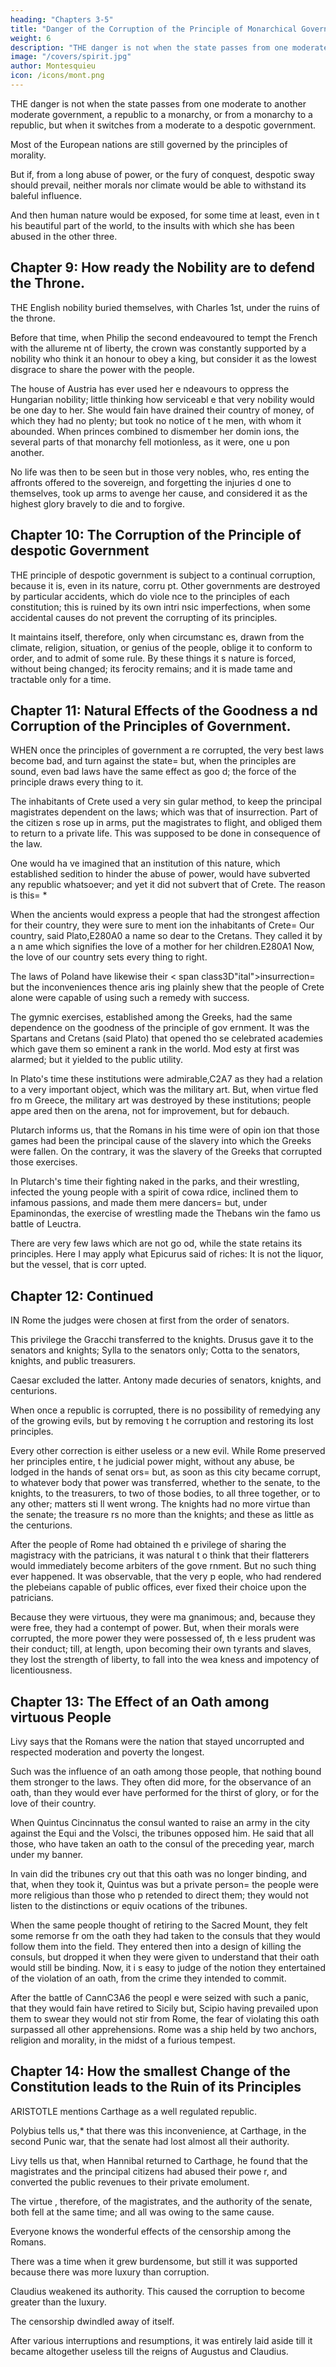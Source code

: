 ```yaml
---
heading: "Chapters 3-5"
title: "Danger of the Corruption of the Principle of Monarchical Government"
weight: 6
description: "THE danger is not when the state passes from one moderate to another moderate government, a republic to  a monarchy, or from a monarchy to a republic, but when it switches from a moderate to a despotic government"
image: "/covers/spirit.jpg"
author: Montesquieu
icon: /icons/mont.png
---
```





THE danger is not when the state passes from one moderate to another moderate government, a republic to  a monarchy, or from a monarchy to a republic, but when it switches from a moderate to a despotic government.

Most of the European nations are still governed by the principles of morality. 

But if, from a long abuse of power,  or the fury of conquest, despotic sway should prevail, neither morals nor climate would be able to withstand its baleful influence. 

And then human nature would be exposed, for some time at least, even in t his beautiful part of the world, to the insults with which she has been abused in the other three.


## Chapter 9: How ready the Nobility are to defend the Throne.

THE English nobility buried themselves, with Charles 1st, under the ruins of the throne. 

Before that time, when Philip the second endeavoured to tempt the French with the allureme nt of liberty, the crown was constantly supported by a nobility who think it an honour to obey a king, but consider it as the lowest disgrace to share the power with the people.

The house of Austria has ever used her e ndeavours to oppress the Hungarian nobility; little thinking how serviceabl e that very nobility would be one day to her. She would fain have drained their country of money, of which they had no plenty; but took no notice of t he men, with whom it abounded. When princes combined to dismember her domin ions, the several parts of that monarchy fell motionless, as it were, one u pon another.

No life was then to be seen but in those very nobles, who, res enting the affronts offered to the sovereign, and forgetting the injuries d one to themselves, took up arms to avenge her cause, and considered it as the highest glory bravely to die and to forgive.




## Chapter 10: The Corruption of the Principle of despotic Government

THE principle of despotic government is  subject to a continual corruption, because it is, even in its nature, corru pt. Other governments are destroyed by particular accidents, which do viole nce to the principles of each constitution; this is ruined by its own intri nsic imperfections, when some accidental causes do not prevent the corrupting of its principles. 

It maintains itself, therefore, only when circumstanc es, drawn from the climate, religion, situation, or genius of the people, oblige it to conform to order, and to admit of some rule. By these things it s nature is forced, without being changed; its ferocity remains; and it is  made tame and tractable only for a time.




## Chapter 11: Natural Effects of the Goodness a nd Corruption of the Principles of Government.

WHEN once the principles of government a re corrupted, the very best laws become bad, and turn against the state=  but, when the principles are sound, even bad laws have the same effect as goo d; the force of the principle draws every thing to it.

The inhabitants of Crete used a very sin gular method, to keep the principal magistrates dependent on the laws; which was that of insurrection. Part of the citizen s rose up in arms, put the magistrates to flight, and obliged them to return to a private life. This was supposed to be done in consequence of the law. 

One would ha ve imagined that an institution of this nature, which established sedition  to hinder the abuse of power, would have subverted any republic whatsoever; and yet it did not subvert that of Crete. The reason is this= *

When the ancients would express a people that had the strongest affection for their country, they were sure to ment ion the inhabitants of Crete=  Our country, said Plato,E280A0 a name so dear to the Cretans. They called it by a n ame which signifies the love of a mother for her children.E280A1 Now, the love of our country sets every thing to right.

The laws of Poland have likewise their < span class3D"ital">insurrection=  but the inconveniences thence aris ing plainly shew that the people of Crete alone were capable of using such  a remedy with success.

The gymnic exercises, established among  the Greeks, had the same dependence on the goodness of the principle of gov ernment. It was the Spartans and Cretans (said Plato) that opened tho se celebrated academies which gave them so eminent a rank in the world. Mod esty at first was alarmed; but it yielded to the public utility. 

In Plato's time these institutions were admirable,C2A7 as they had a relation to a very important object, which was the military art. But, when virtue fled fro m Greece, the military art was destroyed by these institutions; people appe ared then on the arena, not for improvement, but for debauch.

Plutarch informs us, that the Romans in his time were of opin ion that those games had been the principal cause of the slavery into which the Greeks were fallen. On the contrary, it was the slavery of the Greeks  that corrupted those exercises. 

In Plutarch's time their fighting naked in the  parks, and their wrestling, infected the young people with a spirit of cowa rdice, inclined them to infamous passions, and made them mere dancers=  but, under Epaminondas, the exercise of wrestling made the Thebans win the famo us battle of Leuctra.

There are very few laws which are not go od, while the state retains its principles. Here I may apply what Epicurus said of riches: It is not the liquor, but the vessel, that is corr upted.



## Chapter 12: Continued

IN Rome the judges were chosen at first  from the order of senators. 

This privilege the Gracchi transferred to the knights. Drusus gave it to the senators and knights; Sylla to the senators only; Cotta to the senators, knights, and public treasurers.

Caesar excluded the latter. Antony made decuries of senators, knights, and centurions.

When once a republic is corrupted, there is no possibility of remedying any of the growing evils, but by removing t he corruption and restoring its lost principles.

Every other correction is  either useless or a new evil. While Rome preserved her principles entire, t he judicial power might, without any abuse, be lodged in the hands of senat ors=  but, as soon as this city became corrupt, to whatever body that power  was transferred, whether to the senate, to the knights, to the treasurers,  to two of those bodies, to all three together, or to any other; matters sti ll went wrong. The knights had no more virtue than the senate; the treasure rs no more than the knights; and these as little as the centurions.

After the people of Rome had obtained th e privilege of sharing the magistracy with the patricians, it was natural t o think that their flatterers would immediately become arbiters of the gove rnment. But no such thing ever happened. It was observable, that the very p eople, who had rendered the plebeians capable of public offices, ever fixed their choice upon the patricians. 

Because they were virtuous, they were ma gnanimous; and, because they were free, they had a contempt of power. But,  when their morals were corrupted, the more power they were possessed of, th e less prudent was their conduct; till, at length, upon becoming their own  tyrants and slaves, they lost the strength of liberty, to fall into the wea kness and impotency of licentiousness.



## Chapter 13: The Effect of an Oath among virtuous People

Livy says that the Romans were the nation that stayed uncorrupted and respected moderation and poverty the longest.

Such was the influence of an oath among those people, that nothing bound them stronger  to the laws. They often did more, for the observance of an oath, than they  would ever have performed for the thirst of glory, or for the love of their country.

When Quintus Cincinnatus the consul wanted to raise an army in the city against the Equi and the Volsci, the tribunes opposed him. He said that all those, who have taken an oath to the consul of the preceding year, march under my banner. 

In vain did the tribunes cry out that this oath was no longer binding, and that, when they took it, Quintus was but a private person=  the people were more religious than those who p retended to direct them; they would not listen to the distinctions or equiv ocations of the tribunes.

When the same people thought of retiring to the Sacred Mount, they felt some remorse fr om the oath they had taken to the consuls that they would follow them into  the field. They  entered then into a design of killing the consuls, but dropped it when they were given to understand that their oath would still be binding. Now, it i s easy to judge of the notion they entertained of the violation of an oath, from the crime they intended to commit.

After the battle of CannC3A6 the peopl e were seized with such a panic, that they would fain have retired to Sicily but, Scipio having prevailed upon them to swear they would not stir from Rome, the fear of violating this oath surpassed all other apprehensions. Rome was a ship held by two anchors, religion and morality, in the midst of  a furious tempest.


## Chapter 14: How the smallest Change of the Constitution leads to the Ruin of its Principles

ARISTOTLE mentions Carthage as a well regulated republic. 

Polybius tells us,* that there was this inconvenience, at Carthage, in the second Punic war, that the senate had lost almost all their authority. 

Livy tells us that, when Hannibal returned to Carthage, he  found that the magistrates and the principal citizens had abused their powe r, and converted the public revenues to their private emolument. 

The virtue , therefore, of the magistrates, and the authority of the senate, both fell at the same time; and all was owing to the same cause.

Everyone knows the wonderful effects of the censorship among the Romans. 

There was a time when it grew burdensome, but still it was supported because there was more luxury than corruption.

Claudius weakened its authority. This caused the corruption to become greater than the luxury. 

The censorship dwindled away of itself. 

After various interruptions and resumptions, it was entirely laid aside till it became altogether useless till the reigns of Augustus and Claudius.
